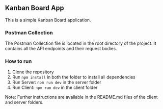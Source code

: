 ## Kanban Board App
This is a simple Kanban Board application.

### Postman Collection
The Postman Collection file is located in the root directory of the project. It contains all the API endpoints and their request bodies.

### How to run
1. Clone the repository
2. Run `npm install` in both the folder to install all dependencies
3. Run Server: `npm run dev` in the server folder
4. Run Client: `npm run dev` in the client folder

Note: Further instructions are available in the README.md files of the client and server folders.